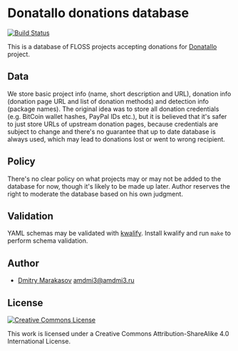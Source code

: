 # Donatallo donations database

[![Build Status](https://travis-ci.org/Donatallo/donatallo-database.svg?branch=master)](https://travis-ci.org/Donatallo/donatallo-database)

This is a database of FLOSS projects accepting donations for
[Donatallo](https://github.com/Donatallo) project.

## Data

We store basic project info (name, short description and URL),
donation info (donation page URL and list of donation methods) and
detection info (package names). The original idea was to store
all donation credentials (e.g. BitCoin wallet hashes, PayPal IDs
etc.), but it is believed that it's safer to just store URLs of
upstream donation pages, because credentials are subject to change
and there's no guarantee that up to date database is always used,
which may lead to donations lost or went to wrong recipient.

## Policy

There's no clear policy on what projects may or may not be added
to the database for now, though it's likely to be made up later.
Author reserves the right to moderate the database based on his
own judgment.

## Validation

YAML schemas may be validated with [kwalify](http://www.kuwata-lab.com/kwalify/).
Install kwalify and run ```make``` to perform schema validation.

## Author

* [Dmitry Marakasov](https://github.com/AMDmi3) <amdmi3@amdmi3.ru>

## License

[![Creative Commons License](https://i.creativecommons.org/l/by-sa/4.0/88x31.png)](http://creativecommons.org/licenses/by-sa/4.0/)

This work is licensed under a Creative Commons Attribution-ShareAlike 4.0 International License.
